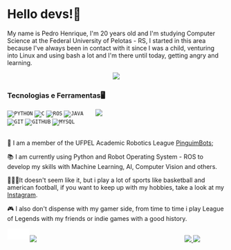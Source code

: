 # Hello devs!🖖
My name is Pedro Henrique, I'm 20 years old and I'm studying Computer Science at the Federal University of Pelotas - RS, I started in this area because I've always been in contact with it since I was a child, venturing into Linux and using bash a lot and I'm there until today, getting angry and learning.

<p align="center">
  <img src="https://images.ctfassets.net/l3l0sjr15nav/4o6Nicy6NGYBbNXn2L2SUZ/117e2181d436fdd7a6afa5e1a29860fa/gifs_sao_legais.gif" width="400">
</p>

### Tecnologias e Ferramentas🖥️
<img width="300px" align="right" src="https://user-images.githubusercontent.com/81587883/229560363-1bd75beb-91d4-4cdf-8d8a-48c345628fe5.png">
<code><img width="40px" src="https://cdn.jsdelivr.net/gh/devicons/devicon/icons/python/python-original.svg" title = "PYTHON"/></code>
<code><img width="40px" src="https://cdn.jsdelivr.net/gh/devicons/devicon/icons/c/c-original.svg" title = "C"/></code>
<code><img width="40px" src="https://www.vectorlogo.zone/logos/ros/ros-icon.svg" title = "ROS"/></code>
<code><img width="40px" src="https://cdn.jsdelivr.net/gh/devicons/devicon/icons/java/java-original.svg" title = "JAVA"/></code>
<code><img width="40px" src="https://cdn.jsdelivr.net/gh/devicons/devicon/icons/git/git-original.svg" title = "GIT"/></code>
<code><img width="40px" src="https://cdn.jsdelivr.net/gh/devicons/devicon/icons/github/github-original.svg" title = "GITHUB"/></code>
<code><img width="40px" src="https://cdn.jsdelivr.net/gh/devicons/devicon/icons/mysql/mysql-original.svg" title = "MYSQL"/></code>

</br>
</br>

<div display="inline-block">
 <p align="left">🐧 I am a member of the UFPEL Academic Robotics League <a href="https://www.instagram.com/pinguimbots/">PinguimBots</a>;</p>
 <p align="left">📚 I am currently using Python and Robot Operating System - ROS to develop my skills with Machine Learning, AI, Computer Vision and others.</p>
 <p align="left">🏃🏾‍♂️It doesn't seem like it, but i play a lot of sports like basketball and american football, if you want to keep up with my hobbies, take a look at my <a href="https://www.instagram.com/pedrohenli/">Instagram</a>.
 <p align="left">🎮 I also don't dispense with my gamer side, from time to time i play League of Legends with my friends or indie games with a good history.
 </p>
</div>

<a href="https://www.instagram.com/pedrohenli/" target="_blank"><img align="left" alt="Instagram" width="26px" src="https://github.com/Aakarsh-B/trying-repos/blob/master/insta.svg" />
<a href="https://www.linkedin.com/in/pedro-henrique-l-359a4b13b/" target="_blank"><img align="left" alt="LinkedIn" width="26px" src="https://github.com/Aakarsh-B/trying-repos/blob/master/linkedin.svg" />

##
<img width="300px" align="left" src="https://user-images.githubusercontent.com/81587883/229621452-0adebd93-dfe5-4b94-ad14-3e41c337c495.png">
<p align="center">
<a href="https://github.com/pepemesquita">
  <img height="160em" src="https://github-readme-stats-eight-theta.vercel.app/api?username=pepemesquita&show_icons=true&theme=algolia&include_all_commits=true&count_private=true"/>
  <img height="191em" src="https://github-readme-stats-eight-theta.vercel.app/api/top-langs/?username=pepemesquita&layout=compact&langs_count=8&theme=algolia"/>
</a>
</p>
 

